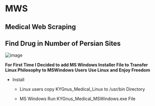 # MWS
## Medical Web Scraping
## Find Drug in Number of Persian Sites

![image](./LOGO.png)

**For First Time I Decided to add MS Windows Installer File to Transfer Linux Philosophy to MSWindows Users**
**Use Linux and Enjoy Freedom**
- Install
	- Linux users copy KYGnus_Medical_Linux to /usr/bin Directory

	- MS Windows Run KYGnus_Medical_MSWindows.exe File





